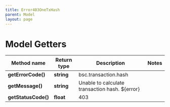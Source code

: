 ```yaml
---
title: Error403OneTxHash
parent: Model
layout: page
---
```


# Model Getters

Method name | Return type | Description | Notes
------------ | ------------- | ------------- | -------------
**getErrorCode()** | **string** | bsc.transaction.hash |
**getMessage()** | **string** | Unable to calculate transaction hash. ${error} |
**getStatusCode()** | **float** | 403 |

